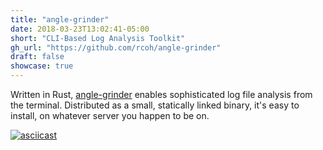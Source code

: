 ```yaml
---
title: "angle-grinder"
date: 2018-03-23T13:02:41-05:00
short: "CLI-Based Log Analysis Toolkit"
gh_url: "https://github.com/rcoh/angle-grinder"
draft: false
showcase: true
---
```

Written in Rust, [angle-grinder](https://github.com/rcoh/angle-grinder) enables sophisticated log file analysis from the terminal. Distributed as a small, statically linked binary, it's easy to install, on whatever server you happen to be on.

[![asciicast](https://asciinema.org/a/bEjKsArIFgOOnxzb1FMZMWPhh.png)](https://asciinema.org/a/bEjKsArIFgOOnxzb1FMZMWPhh)
